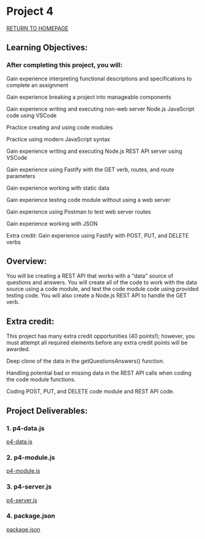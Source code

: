 # Project 4

[RETURN TO HOMEPAGE](https://sierrabakerr.github.io/)


## Learning Objectives:

### After completing this project, you will:

Gain experience interpreting functional descriptions and specifications to complete an assignment

Gain experience breaking a project into manageable components

Gain experience writing and executing non-web server Node.js JavaScript code using VSCode

Practice creating and using code modules

Practice using modern JavaScript syntax

Gain experience writing and executing Node.js REST API server using VSCode

Gain experience using Fastify with the GET verb, routes, and route parameters

Gain experience working with static data

Gain experience testing code module without using a web server

Gain experience using Postman to test web server routes

Gain experience working with JSON

Extra credit: Gain experience using Fastify with POST, PUT, and DELETE verbs


## Overview:

You will be creating a REST API that works with a "data" source of questions and answers. You will create all of the code to work with the data source using a code module, and test the code module code using provided testing code. You will also create a Node.js REST API to handle the GET verb.

## Extra credit: 
This project has many extra credit opportunities (40 points!); however, you must attempt all required elements before any extra credit points will be awarded.

Deep clone of the data in the getQuestionsAnswers() function.

Handling potential bad or missing data in the REST API calls when coding the code module functions.

Coding POST, PUT, and DELETE code module and REST API code.

## Project Deliverables:


### 1. p4-data.js
[p4-data.js](p4-data.js)

### 2. p4-module.js
[p4-module.js](p4-module.js)

### 3. p4-server.js
[p4-server.js](p4-server.js)

### 4. package.json
[package.json](package.json)

